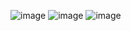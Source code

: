 ![image](https://github.com/Edmar-Dantas/ucfinal/assets/65379914/9729436d-7764-473b-9ca4-e7e9f5155de1)
![image](https://github.com/Edmar-Dantas/ucfinal/assets/65379914/1ae23532-2b69-4db5-b187-e68fb5447a13)
![image](https://github.com/Edmar-Dantas/ucfinal/assets/65379914/89a56342-5353-4545-a364-c83617a99542)

